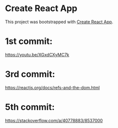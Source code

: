 # Create React App

This project was bootstrapped with [Create React App](https://github.com/facebook/create-react-app).

# 1st commit: 

https://youtu.be/XGxdCXyMC7k

# 3rd commit:

https://reactjs.org/docs/refs-and-the-dom.html

# 5th commit:

https://stackoverflow.com/a/40778883/8537000